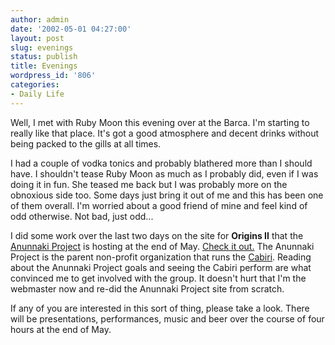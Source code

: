 ```yaml
---
author: admin
date: '2002-05-01 04:27:00'
layout: post
slug: evenings
status: publish
title: Evenings
wordpress_id: '806'
categories:
- Daily Life
---
```

Well, I met with Ruby Moon  this evening over at the Barca. I'm starting to really like that place. It's got a good atmosphere and decent drinks without being packed to the gills at all times.

I had a couple of vodka tonics and probably blathered more than I should have. I shouldn't tease Ruby Moon as much as I probably did, even if I was doing it in fun. She teased me back but I was probably more on the obnoxious side too. Some days just bring it out of me and this has been one of them overall. I'm worried about a good friend of mine and feel kind of odd otherwise. Not bad, just odd...

I did some work over the last two days on the site for <strong>Origins II</strong> that the <a href="http://www.anunnaki.org">Anunnaki Project</a> is hosting at the end of May. <a href="http://www.anunnaki.org/origins/">Check it out.</a> The Anunnaki Project is the parent non-profit organization that runs the <a href="http://www.cabiri.org">Cabiri</a>. Reading about the Anunnaki Project goals and seeing the Cabiri perform are what convinced me to get involved with the group. It doesn't hurt that I'm the webmaster now and re-did the Anunnaki Project site from scratch.

If any of you are interested in this sort of thing, please take a look. There will be presentations, performances, music and beer over the course of four hours at the end of May.
